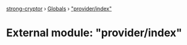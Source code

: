 [strong-cryptor](../README.md) › [Globals](../globals.md) › ["provider/index"](_provider_index_.md)

# External module: "provider/index"


